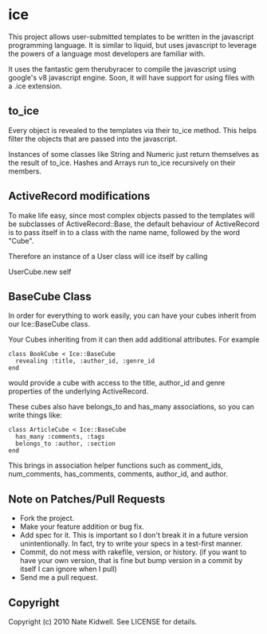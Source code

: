 # ice

This project allows user-submitted templates to be written in the javascript programming language.  It is similar to liquid, but uses javascript to leverage the powers of a language most developers are familiar with.

It uses the fantastic gem therubyracer to compile the javascript using google's v8 javascript engine.  Soon, it will have support for using files with a .ice extension.

## to_ice

Every object is revealed to the templates via their to_ice method.  This helps filter the objects that are passed into the javascript.

Instances of some classes like String and Numeric just return themselves as the result of to_ice.  Hashes and Arrays run to_ice recursively on their members.

## ActiveRecord modifications

To make life easy, since most complex objects passed to the templates will be subclasses of ActiveRecord::Base, the default behaviour of ActiveRecord is to pass itself in to a class with the name name, followed by the word "Cube".

Therefore an instance of a User class will ice itself by calling

  UserCube.new self

## BaseCube Class

In order for everything to work easily, you can have your cubes inherit from our Ice::BaseCube class.

Your Cubes inheriting from it can then add additional attributes.  For example

    class BookCube < Ice::BaseCube
      revealing :title, :author_id, :genre_id
    end

would provide a cube with access to the title, author_id and genre properties of the underlying ActiveRecord.

These cubes also have belongs_to and has_many associations, so you can write things like:

    class ArticleCube < Ice::BaseCube
      has_many :comments, :tags
      belongs_to :author, :section
    end

This brings in association helper functions such as comment_ids, num_comments, has_comments, comments, author_id, and author.

## Note on Patches/Pull Requests

* Fork the project.
* Make your feature addition or bug fix.
* Add spec for it. This is important so I don't break it in a future version unintentionally.  In fact, try to write your specs in a test-first manner.
* Commit, do not mess with rakefile, version, or history.
  (if you want to have your own version, that is fine but bump version in a commit by itself I can ignore when I pull)
* Send me a pull request.

## Copyright

Copyright (c) 2010 Nate Kidwell. See LICENSE for details.